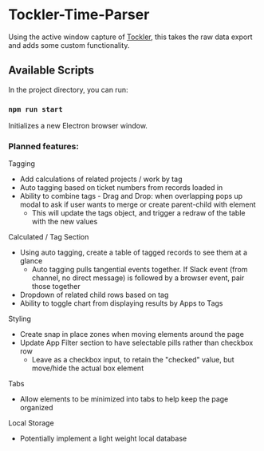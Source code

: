 # Tockler-Time-Parser

Using the active window capture of [Tockler](https://maygo.github.io/tockler/), this takes the raw data export and adds some custom functionality.

## Available Scripts

In the project directory, you can run:

### `npm run start`

Initializes a new Electron browser window.

### Planned features:
Tagging
- Add calculations of related projects / work by tag
- Auto tagging based on ticket numbers from records loaded in
- Ability to combine tags - Drag and Drop: when overlapping pops up modal to ask if user wants to merge or create parent-child with element
    - This will update the tags object, and trigger a redraw of the table with the new values

Calculated / Tag Section
- Using auto tagging, create a table of tagged records to see them at a glance
    - Auto tagging pulls tangential events together. If Slack event (from channel, no direct message) is followed by a browser event, pair those together 
- Dropdown of related child rows based on tag
- Ability to toggle chart from displaying results by Apps to Tags

Styling
- Create snap in place zones when moving elements around the page
- Update App Filter section to have selectable pills rather than checkbox row
    - Leave as a checkbox input, to retain the "checked" value, but move/hide the actual box element

Tabs
- Allow elements to be minimized into tabs to help keep the page organized

Local Storage
- Potentially implement a light weight local database